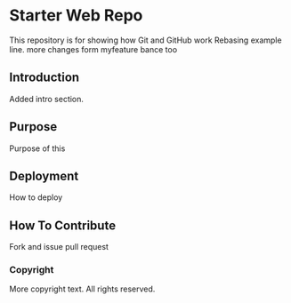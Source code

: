 # Starter Web Repo

This repository is for showing how Git and GitHub work
Rebasing example line.
more changes form myfeature bance too

## Introduction 

Added intro section.


## Purpose

Purpose of this

## Deployment

How to deploy

## How To Contribute

Fork and issue pull request

### Copyright
More copyright text. All rights reserved. 